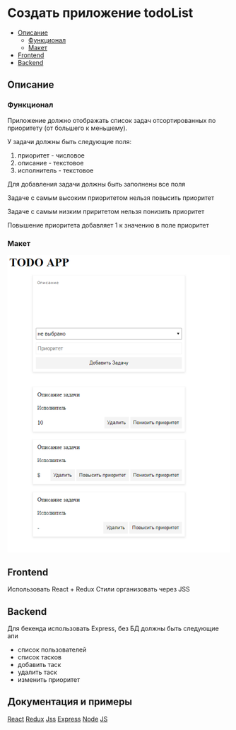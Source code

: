 


# Cоздать приложение todoList

- [Описание](#Описание)
  - [Функционал](#Функционал)
  - [Макет](#Макет)
- [Frontend](#Frontend)
- [Backend](#Backend)




## Описание

### Функционал

Приложение должно отображать список задач отсортированных по приоритету (от большего к меньшему).

У задачи должны быть следующие поля:
1) приоритет - числовое
2) описание - текстовое
3) исполнитель - текстовое

Для добавления задачи должны быть заполнены все поля

Задаче с самым высоким приоритетом нельзя повысить приоритет

Задаче с самым низким приритетом нельзя понизить приоритет

Повышение приоритета добавляет 1 к значению в поле приоритет

### Макет

![макет](https://github.com/ynimjvc/js_test/blob/master/2018-11-19%2010.47.36.jpg)

## Frontend

Использовать React + Redux
Стили организовать через JSS


## Backend

Для бекенда использовать Express, без БД
должны быть следующие апи
- список пользователей
- список тасков
- добавить таск
- удалить таск
- изменить приоритет

## Документация и примеры
[React](https://reactjs.org/)
[Redux](https://redux.js.org/)
[Jss](https://cssinjs.org/)
[Express](https://expressjs.com/)
[Node](https://nodejs.org/dist/latest-v10.x/docs/api/)
[JS](https://javascript.info/)

